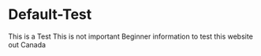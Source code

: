 # Default-Test
This is a Test
This is not important
Beginner information to test this website out
Canada
